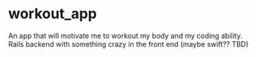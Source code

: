 workout_app
===========

An app that will motivate me to workout my body and my coding ability. Rails backend with something crazy in the front end (maybe swift?? TBD)
